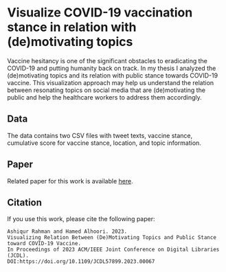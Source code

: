 # Visualize COVID-19 vaccination stance in relation with (de)motivating topics

Vaccine hesitancy is one of the significant obstacles to eradicating the COVID-19 and putting humanity back on track. In my thesis I analyzed the (de)motivating topics and its relation with public stance towards COVID-19 vaccine. This visualization approach may help us understand the relation between resonating topics on social media that are (de)motivating the public and help the healthcare workers to address them accordingly.

## Data
The data contains two CSV files with tweet texts, vaccine stance, cumulative score for vaccine stance, location, and topic information.

## Paper
Related paper for this work is available [here](https://github.com/ashiqur-rony/visualize-covid-stance/blob/477a2011df9818e1a4bef589df340dbf93d49725/docs/Visualizing%20Relation%20Between%20(De)Motivating%20Topics%20and%20Public%20Stance%20toward%20COVID-19%20Vaccine.pdf).

## Citation
If you use this work, please cite the following paper:
```
Ashiqur Rahman and Hamed Alhoori. 2023. 
Visualizing Relation Between (De)Motivating Topics and Public Stance toward COVID-19 Vaccine. 
In Proceedings of 2023 ACM/IEEE Joint Conference on Digital Libraries (JCDL). 
DOI:https://doi.org/10.1109/JCDL57899.2023.00067
```